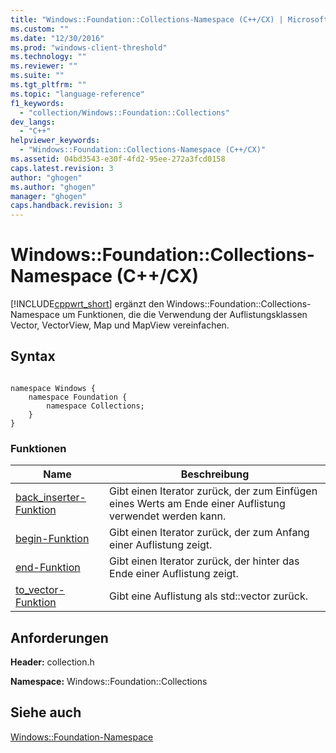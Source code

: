 ```yaml
---
title: "Windows::Foundation::Collections-Namespace (C++/CX) | Microsoft Docs"
ms.custom: ""
ms.date: "12/30/2016"
ms.prod: "windows-client-threshold"
ms.technology: ""
ms.reviewer: ""
ms.suite: ""
ms.tgt_pltfrm: ""
ms.topic: "language-reference"
f1_keywords: 
  - "collection/Windows::Foundation::Collections"
dev_langs: 
  - "C++"
helpviewer_keywords: 
  - "Windows::Foundation::Collections-Namespace (C++/CX)"
ms.assetid: 04bd3543-e30f-4fd2-95ee-272a3fcd0158
caps.latest.revision: 3
author: "ghogen"
ms.author: "ghogen"
manager: "ghogen"
caps.handback.revision: 3
---
```

# Windows::Foundation::Collections-Namespace (C++/CX)
[!INCLUDE[cppwrt_short](../cppcx/includes/cppwrt-short-md.md)] ergänzt den Windows::Foundation::Collections\-Namespace um Funktionen, die die Verwendung der Auflistungsklassen Vector, VectorView, Map und MapView vereinfachen.  
  
## Syntax  
  
```  
  
namespace Windows {  
    namespace Foundation {  
        namespace Collections;  
    }  
}  
```  
  
### Funktionen  
  
|Name|Beschreibung|  
|----------|------------------|  
|[back\_inserter\-Funktion](../cppcx/back-inserter-function.md)|Gibt einen Iterator zurück, der zum Einfügen eines Werts am Ende einer Auflistung verwendet werden kann.|  
|[begin\-Funktion](../cppcx/begin-function.md)|Gibt einen Iterator zurück, der zum Anfang einer Auflistung zeigt.|  
|[end\-Funktion](../cppcx/end-function.md)|Gibt einen Iterator zurück, der hinter das Ende einer Auflistung zeigt.|  
|[to\_vector\-Funktion](../cppcx/to-vector-function.md)|Gibt eine Auflistung als std::vector zurück.|  
  
## Anforderungen  
 **Header:** collection.h  
  
 **Namespace:** Windows::Foundation::Collections  
  
## Siehe auch  
 [Windows::Foundation\-Namespace](../Topic/Windows::Foundation%20Namespace.md)